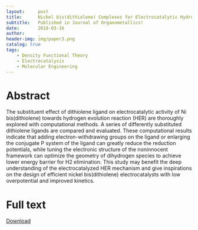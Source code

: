 ```yaml
---
layout:     post
title:      Nickel bis(dithiolene) Complexes for Electrocatalytic Hydrogen Evolution - A Computational Study
subtitle:   Published in Journal of Organometallics!
date:       2018-03-16
author:     _
header-img: img/paper3.png
catalog: true
tags:
    - Density Functional Theory
    - Electrocatalysis
    - Molecular Engineering
---
```


# Abstract
The substituent effect of dithiolene ligand on electrocatalytic activity of Ni bis(dithiolene) towards hydrogen evolution reaction (HER) are thoroughly explored with computational methods. A series of differently substituted dithiolene ligands are compared and evaluated. These computational results indicate that adding electron-withdrawing groups on the ligand or enlarging the conjugate P system of the ligand can greatly reduce the reduction potentials, while tuning the electronic structure of the noninnocent framework can optimize the geometry of dihydrogen species to achieve lower energy barrier for H2 elimination. This study may benefit the deep understanding of the electrocatalyzed HER mechanism and give inspirations on the design of efficient nickel bis(dithiolene) electrocatalysts with low overpotential and improved kinetics.

# Full text
[Download](paper1.pdf "Download")
